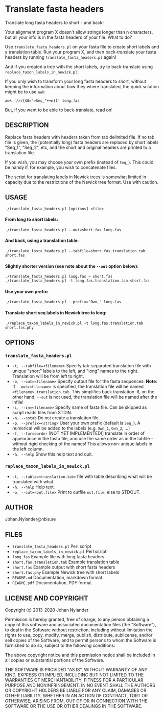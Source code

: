 # Translate fasta headers

Translate long fasta headers to short - and back!

Your alignment program X doesn't allow strings longer than n characters, but
all your info is in the fasta headers of your file. What to do?

Use `translate_fasta_headers.pl` on your fasta file to create short labels and
a translation table. Run your program X, and then back-translate your fasta
headers by running `translate_fasta_headers.pl` again!

And if you created a tree with the short labels, try to back-translate using
`replace_taxon_labels_in_newick.pl`!

If you only wish to transform your long fasta headers to short, without keeping
the information about how they where translated, the quick solution might be to
use `awk`:

    awk '/>/{$0=">Seq_"++n}1' long.fas

But, if you want to be able to back-translate, read on!


## DESCRIPTION

Replace fasta headers with headers taken from tab delimited file. If no tab
file is given, the (potentially long) fasta headers are replaced by short
labels "Seq\_1", "Seq\_2", etc, and the short and original headers are printed
to a translation file.

If you wish, you may choose your own prefix (instead of `Seq_`). This could be
handy if, for example, you wish to concatenate files. 

The script for translating labels in Newick trees is somewhat limited in
capacity due to the restrictions of the Newick tree format. Use with caution.


## USAGE

    ./translate_fasta_headers.pl [options] <file>

#### From long to short labels:

    ./translate_fasta_headers.pl --out=short.fas long.fas

#### And back, using a translation table:

    ./translate_fasta_headers.pl --tabfile=short.fas.translation.tab short.fas

#### Slightly shorter version (see note about the `--out` option below):

    ./translate_fasta_headers.pl long.fas > short.fas
    ./translate_fasta_headers.pl -t long.fas.translation.tab short.fas

#### Use your own prefix:

    ./translate_fasta_headers.pl --prefix='Own_' long.fas 

#### Translate short seq labels in Newick tree to long:

    ./replace_taxon_labels_in_newick.pl -t long.fas.translation.tab short.fas.phy


## OPTIONS

### `translate_fasta_headers.pl`

* `-t, --tabfile=<filename>`  Specify tab-separated translation file with
  unique "short" labels to the left, and "long" names to the right. Translation
  will be from left to right.
* `-o, --out=<filename>`  Specify output file for the fasta sequences.
  **Note**: If `--out=<filename>` is specified, the translation file will be
  named `<filename>.translation.tab`. This simplifies back translation.  If, on
  the other hand, `--out` is not used, the translation file will be named after
  the infile!
* `-i, --in=<filename>`  Specify name of fasta file. Can be skipped as script
  reads files from STDIN.
* `-n, --notab`  Do not create a translation file.
* `-p, --prefix=<string>`  User your own prefix (default is `Seq_`). A
  numerical will be added to the labels (e.g. `Own_1`, `Own_2`, ...)
* `-f, --forceorder`  [NOT YET IMPLEMENTED!] translate in order of appearance
  in the fasta file, and use the same order as in the tabfile - without rigid
  checking of the names! This allows non-unique labels in the left column.
* `-h, --help`  Show this help text and quit.

### `replace_taxon_labels_in_newick.pl`

* `-t, --table=<translation.tab>`  file with table describing what will be
  translated with what.
* `-h, --help`  Help text.
* `-o, --out=<out.file>`  Print to outfile `out.file`, else to STDOUT.


## AUTHOR

Johan.Nylander\@nbis.se 


## FILES

* `translate_fasta_headers.pl`  Perl script
* `replace_taxon_labels_in_newick.pl`  Perl script
* `long.fas`  Example file with long fasta headers
* `short.fas.translation.tab`  Example translation table
* `short.fas`  Example output with short fasta headers
* `short.fas.phy`  Example Newick tree with short labels
* `README.md`  Documentation, markdown format
* `README.pdf`  Documentation, PDF format


## LICENSE AND COPYRIGHT

Copyright (c) 2013-2020 Johan Nylander

Permission is hereby granted, free of charge, to any person obtaining a copy
of this software and associated documentation files (the "Software"), to deal
in the Software without restriction, including without limitation the rights
to use, copy, modify, merge, publish, distribute, sublicense, and/or sell
copies of the Software, and to permit persons to whom the Software is
furnished to do so, subject to the following conditions:

The above copyright notice and this permission notice shall be included in all
copies or substantial portions of the Software.

THE SOFTWARE IS PROVIDED "AS IS", WITHOUT WARRANTY OF ANY KIND, EXPRESS OR
IMPLIED, INCLUDING BUT NOT LIMITED TO THE WARRANTIES OF MERCHANTABILITY,
FITNESS FOR A PARTICULAR PURPOSE AND NONINFRINGEMENT. IN NO EVENT SHALL THE
AUTHORS OR COPYRIGHT HOLDERS BE LIABLE FOR ANY CLAIM, DAMAGES OR OTHER
LIABILITY, WHETHER IN AN ACTION OF CONTRACT, TORT OR OTHERWISE, ARISING FROM,
OUT OF OR IN CONNECTION WITH THE SOFTWARE OR THE USE OR OTHER DEALINGS IN THE
SOFTWARE.

